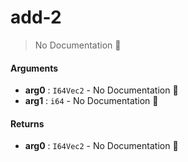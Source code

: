 # add\-2

> No Documentation 🚧

#### Arguments

- **arg0** : `I64Vec2` \- No Documentation 🚧
- **arg1** : `i64` \- No Documentation 🚧

#### Returns

- **arg0** : `I64Vec2` \- No Documentation 🚧